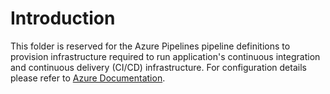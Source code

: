 # Introduction

This folder is reserved for the Azure Pipelines pipeline definitions to provision infrastructure required to run application's continuous integration and continuous delivery (CI/CD) infrastructure. For configuration details please refer to [Azure Documentation](https://docs.microsoft.com/en-us/azure/devops/pipelines/ecosystems/javascript?view=azure-devops&tabs=code).
